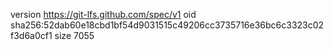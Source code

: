version https://git-lfs.github.com/spec/v1
oid sha256:52dab60e18cbd1bf54d9031515c49206cc3735716e36bc6c3323c02f3d6a0cf1
size 7055
